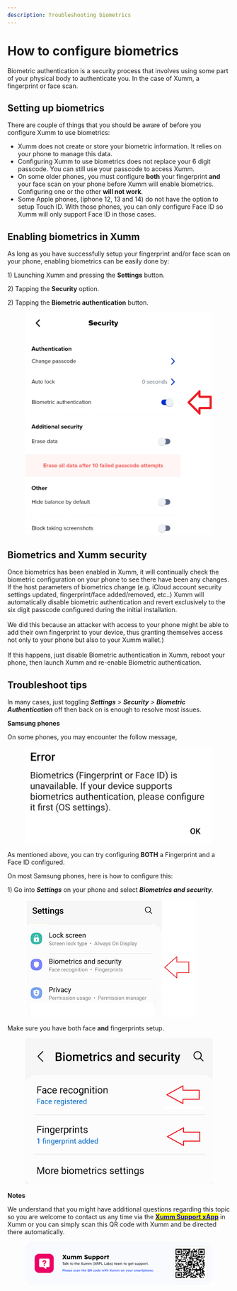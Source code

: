 ```yaml
---
description: Troubleshooting biometrics
---
```


# How to configure biometrics

Biometric authentication is a security process that involves using some part of your physical body to authenticate you. In the case of Xumm, a fingerprint or face scan.&#x20;

## Setting up biometrics

There are couple of things that you should be aware of before you configure Xumm to use biometrics:

* Xumm does not create or store your biometric information. It relies on your phone to manage this data.
* Configuring Xumm to use biometrics does not replace your 6 digit passcode. You can still use your passcode to access Xumm.
* On some older phones, you must configure **both** your fingerprint **and** your face scan on your phone before Xumm will enable biometrics. Configuring one or the other **will not work**.&#x20;
* Some Apple phones, (iphone 12, 13 and 14) do not have the option to setup Touch ID. With those phones, you can only configure Face ID so Xumm will only support Face ID in those cases.&#x20;

## Enabling biometrics in Xumm

As long as you have successfully setup your fingerprint and/or face scan on your phone, enabling biometrics can be easily done by:

1\) Launching Xumm and pressing the **Settings** button.

2\) Tapping the **Security** option.

2\) Tapping the **Biometric authentication** button.

<figure><img src="../.gitbook/assets/Biometrics.png" alt=""><figcaption></figcaption></figure>

## Biometrics and Xumm security

Once biometrics has been enabled in Xumm, it will continually check the biometric configuration on your phone to see there have been any changes. If the host parameters of biometrics change (e.g. iCloud account security settings updated, fingerprint/face added/removed, etc..) Xumm will  automatically disable biometric authentication and revert exclusively to the six digit passcode configured during the initial installation.\
\
We did this because an attacker with access to your phone might be able to add their own fingerprint to your device, thus granting themselves access not only to your phone but also to your Xumm wallet.)\
\
If this happens, just disable Biometric authentication in Xumm, reboot your phone, then launch Xumm and re-enable Biometric authentication.

## Troubleshoot tips

In many cases, just toggling _**Settings** > **Security** > **Biometric Authentication**_ off then back on is enough to resolve most issues.

**Samsung phones**

On some phones, you may encounter the follow message,

<figure><img src="../.gitbook/assets/Biometrics - Error - 1 (1).png" alt=""><figcaption></figcaption></figure>

As mentioned above,  you can try configuring **BOTH** a Fingerprint and a Face ID configured.

On most Samsung phones, here is how to configure this:

1\) Go into _**Settings**_ on your phone and select _**Biometrics and security**_.

<figure><img src="../.gitbook/assets/Biometrics - Samsung config screen 1.png" alt=""><figcaption></figcaption></figure>

&#x20;

Make sure you have both face **and** fingerprints setup.

<figure><img src="../.gitbook/assets/Biometrics - Samsung config screen 2.png" alt=""><figcaption></figcaption></figure>

**Notes**

We understand that you might have additional questions regarding this topic so you are welcome to contact us any time via the [<mark style="color:blue;">**Xumm Support xApp**</mark>](https://xumm.app/detect/xapp:xumm.support?ref=helpcenter) in Xumm or you can simply scan this QR code with Xumm and be directed there automatically.

<figure><img src="../.gitbook/assets/Support banner Xumm.png" alt=""><figcaption></figcaption></figure>
